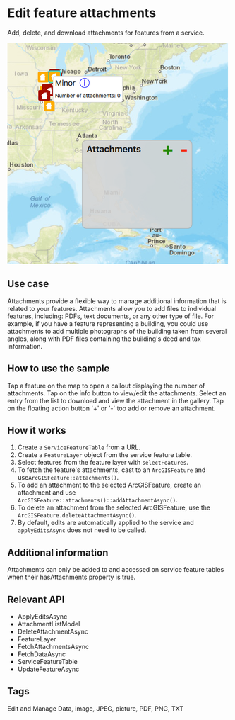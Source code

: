 # Edit feature attachments

Add, delete, and download attachments for features from a service.

![](screenshot.png)

## Use case

Attachments provide a flexible way to manage additional information that is related to your features. Attachments allow you to add files to individual features, including: PDFs, text documents, or any other type of file. For example, if you have a feature representing a building, you could use attachments to add multiple photographs of the building taken from several angles, along with PDF files containing the building's deed and tax information.

## How to use the sample

Tap a feature on the map to open a callout displaying the number of attachments. Tap on the info button to view/edit the attachments. Select an entry from the list to download and view the attachment in the gallery. Tap on the floating action button '+' or '-' too add or remove an attachment.

## How it works

1. Create a `ServiceFeatureTable` from a URL.
2. Create a `FeatureLayer` object from the service feature table.
3. Select features from the feature layer with `selectFeatures`.
4. To fetch the feature's attachments, cast to an `ArcGISFeature` and use`ArcGISFeature::attachments()`.
5. To add an attachment to the selected ArcGISFeature, create an attachment and use `ArcGISFeature::attachments()::addAttachmentAsync()`.
6. To delete an attachment from the selected ArcGISFeature, use the `ArcGISFeature.deleteAttachmentAsync()`.
7. By default, edits are automatically applied to the service and `applyEditsAsync` does not need to be called.

## Additional information

Attachments can only be added to and accessed on service feature tables when their hasAttachments property is true.

## Relevant API

* ApplyEditsAsync
* AttachmentListModel
* DeleteAttachmentAsync
* FeatureLayer
* FetchAttachmentsAsync
* FetchDataAsync
* ServiceFeatureTable
* UpdateFeatureAsync

## Tags

Edit and Manage Data, image, JPEG, picture, PDF, PNG, TXT
